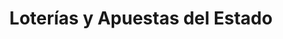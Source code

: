 ---
title: "Loterías y Apuestas del Estado"
url: /sant-cugat-del-valles/loterias-y-apuestas-del-estado/
shop: Lotterie
---